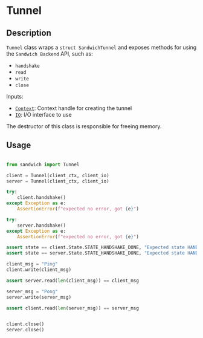 # Tunnel

## Description

`Tunnel` class wraps a `struct SandwichTunnel` and exposes methods for using the `Sandwich Backend` API, such as:
-  `handshake`
-  `read`
-  `write`
-  `close`

Inputs:

- [`Context`](context.md): Context handle for creating the tunnel
- [`IO`](io.md): I/O interface to use

The destructor of this class is responsible for freeing memory.

## Usage

```python

from sandwich import Tunnel

client = Tunnel(client_ctx, client_io)
server = Tunnel(client_ctx, client_io)

try:
    client.handshake()
except Exception as e:
    AssertionError(f"expected no error, got {e}")

try:
    server.handshake()
except Exception as e:
    AssertionError(f"expected no error, got {e}")

assert state == client.State.STATE_HANDSHAKE_DONE, "Expected state HANDSHAKE_DONE"
assert state == server.State.STATE_HANDSHAKE_DONE, "Expected state HANDSHAKE_DONE"

client_msg = "Ping"
client.write(client_msg)

assert server.read(len(client_msg)) == client_msg

server_msg = "Pong"
server.write(server_msg)

assert client.read(len(server_msg)) == server_msg


client.close()
server.close()

```
